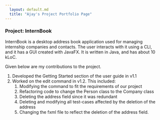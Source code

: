 ```yaml
---
  layout: default.md
  title: "Ajay's Project Portfolio Page"
---
```


### Project: InternBook

InternBook is a desktop address book application used for managing internship companies and contacts. The user interacts with it using a CLI, and it has a GUI created with JavaFX. It is written in Java, and has about 10 kLoC.

Given below are my contributions to the project.
1) Developed the Getting Started section of the user guide in v1.1
2) Worked on the edit command in v1.2. This included:
   1) Modifying the command to fit the requirements of our project
   2) Refactoring code to change the Person class to the Company class
   3) Deleting the address field since it was redundant
   4) Deleting and modifying all test-cases affected by the deletion of the address
   5) Changing the fxml file to reflect the deletion of the address field.



